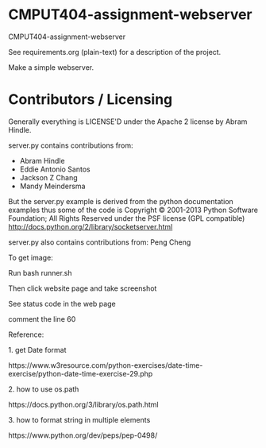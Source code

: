 CMPUT404-assignment-webserver
=============================

CMPUT404-assignment-webserver

See requirements.org (plain-text) for a description of the project.

Make a simple webserver.

Contributors / Licensing
========================

Generally everything is LICENSE'D under the Apache 2 license by Abram Hindle.

server.py contains contributions from:

* Abram Hindle
* Eddie Antonio Santos
* Jackson Z Chang
* Mandy Meindersma 

But the server.py example is derived from the python documentation
examples thus some of the code is Copyright © 2001-2013 Python
Software Foundation; All Rights Reserved under the PSF license (GPL
compatible) http://docs.python.org/2/library/socketserver.html

server.py also contains contributions from:
Peng Cheng
<p>To get image:</p>
<p>Run bash runner.sh</p>
<p>Then click website page and take screenshot</p>
<p>See status code in the web page</p>
<p>comment the line 60</p>
Reference:
<p>1. get Date format</p>
https://www.w3resource.com/python-exercises/date-time-exercise/python-date-time-exercise-29.php
<p>2. how to use os.path</p>
https://docs.python.org/3/library/os.path.html
<p>3. how to format string in multiple elements</p>
https://www.python.org/dev/peps/pep-0498/
